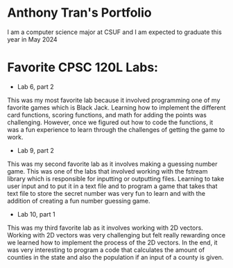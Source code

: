# Anthony Tran's Portfolio

I am a computer science major at CSUF and I am expected to graduate this year in May 2024

# Favorite CPSC 120L Labs:

* Lab 6, part 2

This was my most favorite lab because it involved programming one of my favorite games which is Black Jack. Learning how to implement the different card functions, scoring functions, and math for adding the points was challenging. However, once we figured out how to code the functions, it was a fun experience to learn through the challenges of getting the game to work.

* Lab 9, part 2

This was my second favorite lab as it involves making a guessing number game. This was one of the labs that involved working with the fstream library which is responsible for inputting or outputting files. Learning to take user input and to put it in a text file and to program a game that takes that text file to store the secret number was very fun to learn and with the addition of creating a fun number guessing game. 

* Lab 10, part 1

This was my third favorite lab as it involves working with 2D vectors. Working with 2D vectors was very challenging but felt really rewarding once we learned how to implement the process of the 2D vectors. In the end, it was very interesting to program a code that calculates the amount of counties in the state and also the population if an input of a county is given. 
